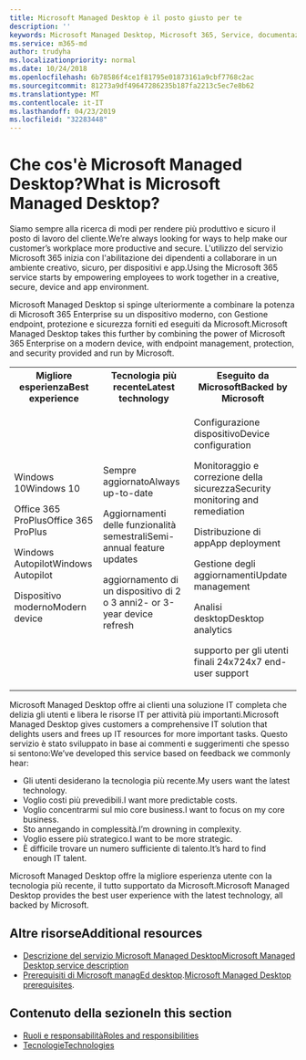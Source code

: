 ```yaml
---
title: Microsoft Managed Desktop è il posto giusto per te
description: ''
keywords: Microsoft Managed Desktop, Microsoft 365, Service, documentazione
ms.service: m365-md
author: trudyha
ms.localizationpriority: normal
ms.date: 10/24/2018
ms.openlocfilehash: 6b78586f4ce1f81795e01873161a9cbf7768c2ac
ms.sourcegitcommit: 81273a9df49647286235b187fa2213c5ec7e8b62
ms.translationtype: MT
ms.contentlocale: it-IT
ms.lasthandoff: 04/23/2019
ms.locfileid: "32283448"
---
```

# <a name="what-is-microsoft-managed-desktop"></a><span data-ttu-id="b911b-103">Che cos'è Microsoft Managed Desktop?</span><span class="sxs-lookup"><span data-stu-id="b911b-103">What is Microsoft Managed Desktop?</span></span>

<!--from Overview-->

<span data-ttu-id="b911b-104">Siamo sempre alla ricerca di modi per rendere più produttivo e sicuro il posto di lavoro del cliente.</span><span class="sxs-lookup"><span data-stu-id="b911b-104">We’re always looking for ways to help make our customer’s workplace more productive and secure.</span></span> <span data-ttu-id="b911b-105">L'utilizzo del servizio Microsoft 365 inizia con l'abilitazione dei dipendenti a collaborare in un ambiente creativo, sicuro, per dispositivi e app.</span><span class="sxs-lookup"><span data-stu-id="b911b-105">Using the Microsoft 365 service starts by empowering employees to work together in a creative, secure, device and app environment.</span></span>

<span data-ttu-id="b911b-106">Microsoft Managed Desktop si spinge ulteriormente a combinare la potenza di Microsoft 365 Enterprise su un dispositivo moderno, con Gestione endpoint, protezione e sicurezza forniti ed eseguiti da Microsoft.</span><span class="sxs-lookup"><span data-stu-id="b911b-106">Microsoft Managed Desktop takes this further by combining the power of Microsoft 365 Enterprise on a modern device, with endpoint management, protection, and security provided and run by Microsoft.</span></span>


<table>
<tr><th><span data-ttu-id="b911b-107">Migliore esperienza</span><span class="sxs-lookup"><span data-stu-id="b911b-107">Best experience</span></span></th><th><span data-ttu-id="b911b-108">Tecnologia più recente</span><span class="sxs-lookup"><span data-stu-id="b911b-108">Latest technology</span></span></th><th><span data-ttu-id="b911b-109">Eseguito da Microsoft</span><span class="sxs-lookup"><span data-stu-id="b911b-109">Backed by Microsoft</span></span></th></tr>
<tr><td><p><span data-ttu-id="b911b-110">Windows 10</span><span class="sxs-lookup"><span data-stu-id="b911b-110">Windows 10</span></span></p><p><span data-ttu-id="b911b-111">Office 365 ProPlus</span><span class="sxs-lookup"><span data-stu-id="b911b-111">Office 365 ProPlus</span></span></p><p></p><p><span data-ttu-id="b911b-112">Windows Autopilot</span><span class="sxs-lookup"><span data-stu-id="b911b-112">Windows Autopilot</span></span></p><p><span data-ttu-id="b911b-113">Dispositivo moderno</span><span class="sxs-lookup"><span data-stu-id="b911b-113">Modern device</span></span></p></td><td><p><span data-ttu-id="b911b-114">Sempre aggiornato</span><span class="sxs-lookup"><span data-stu-id="b911b-114">Always up-to-date</span></span></p><p><span data-ttu-id="b911b-115">Aggiornamenti delle funzionalità semestrali</span><span class="sxs-lookup"><span data-stu-id="b911b-115">Semi-annual feature updates</span></span> </p><p><span data-ttu-id="b911b-116">aggiornamento di un dispositivo di 2 o 3 anni</span><span class="sxs-lookup"><span data-stu-id="b911b-116">2- or 3-year device refresh</span></span></p></td><td><p><span data-ttu-id="b911b-117">Configurazione dispositivo</span><span class="sxs-lookup"><span data-stu-id="b911b-117">Device configuration</span></span></p><p><span data-ttu-id="b911b-118">Monitoraggio e correzione della sicurezza</span><span class="sxs-lookup"><span data-stu-id="b911b-118">Security monitoring and remediation</span></span></p><p><span data-ttu-id="b911b-119">Distribuzione di app</span><span class="sxs-lookup"><span data-stu-id="b911b-119">App deployment</span></span></p><p><span data-ttu-id="b911b-120">Gestione degli aggiornamenti</span><span class="sxs-lookup"><span data-stu-id="b911b-120">Update management</span></span></p><p><span data-ttu-id="b911b-121">Analisi desktop</span><span class="sxs-lookup"><span data-stu-id="b911b-121">Desktop analytics</span></span></p><p><span data-ttu-id="b911b-122">supporto per gli utenti finali 24x7</span><span class="sxs-lookup"><span data-stu-id="b911b-122">24x7 end-user support</span></span></p></td></tr>
</table>

<span data-ttu-id="b911b-123">Microsoft Managed Desktop offre ai clienti una soluzione IT completa che delizia gli utenti e libera le risorse IT per attività più importanti.</span><span class="sxs-lookup"><span data-stu-id="b911b-123">Microsoft Managed Desktop gives customers a comprehensive IT solution that delights users and frees up IT resources for more important tasks.</span></span> <span data-ttu-id="b911b-124">Questo servizio è stato sviluppato in base ai commenti e suggerimenti che spesso si sentono:</span><span class="sxs-lookup"><span data-stu-id="b911b-124">We’ve developed this service based on feedback we commonly hear:</span></span>
- <span data-ttu-id="b911b-125">Gli utenti desiderano la tecnologia più recente.</span><span class="sxs-lookup"><span data-stu-id="b911b-125">My users want the latest technology.</span></span>
- <span data-ttu-id="b911b-126">Voglio costi più prevedibili.</span><span class="sxs-lookup"><span data-stu-id="b911b-126">I want more predictable costs.</span></span>
- <span data-ttu-id="b911b-127">Voglio concentrarmi sul mio core business.</span><span class="sxs-lookup"><span data-stu-id="b911b-127">I want to focus on my core business.</span></span> 
- <span data-ttu-id="b911b-128">Sto annegando in complessità.</span><span class="sxs-lookup"><span data-stu-id="b911b-128">I’m drowning in complexity.</span></span> 
- <span data-ttu-id="b911b-129">Voglio essere più strategico.</span><span class="sxs-lookup"><span data-stu-id="b911b-129">I want to be more strategic.</span></span> 
- <span data-ttu-id="b911b-130">È difficile trovare un numero sufficiente di talento.</span><span class="sxs-lookup"><span data-stu-id="b911b-130">It’s hard to find enough IT talent.</span></span>  

<span data-ttu-id="b911b-131">Microsoft Managed Desktop offre la migliore esperienza utente con la tecnologia più recente, il tutto supportato da Microsoft.</span><span class="sxs-lookup"><span data-stu-id="b911b-131">Microsoft Managed Desktop provides the best user experience with the latest technology, all backed by Microsoft.</span></span> 

## <a name="additional-resources"></a><span data-ttu-id="b911b-132">Altre risorse</span><span class="sxs-lookup"><span data-stu-id="b911b-132">Additional resources</span></span>
- [<span data-ttu-id="b911b-133">Descrizione del servizio Microsoft Managed Desktop</span><span class="sxs-lookup"><span data-stu-id="b911b-133">Microsoft Managed Desktop service description</span></span>](../service-description/index.md)
- <span data-ttu-id="b911b-134">[Prerequisiti di Microsoft managEd desktop](../get-ready/prerequisites.md).</span><span class="sxs-lookup"><span data-stu-id="b911b-134">[Microsoft Managed Desktop prerequisites](../get-ready/prerequisites.md).</span></span>

<!--When you enroll in Microsoft Managed Desktop, Microsoft provides you with devices that are configured to join your Azure Active Directory tenant. Windows 10, Office 365, and some apps and features associated with [Microsoft 365 Enterprise E5](https://www.microsoft.com/en-us/microsoft-365/compare-all-microsoft-365-plans) are installed (by Microsoft) on your devices. When your employees who are using these devices need help, they contact Microsoft Managed Desktop support (provided by Microsoft) through a custom chat app.--> 

<!--With Microsoft Managed Desktop, you get **software as a service** (Microsoft 365 E5), **Device as a service** (Microsoft Surface devices ready to use), and **IT support as a service** (Help desk and more).--> 
 
## <a name="in-this-section"></a><span data-ttu-id="b911b-135">Contenuto della sezione</span><span class="sxs-lookup"><span data-stu-id="b911b-135">In this section</span></span>
- [<span data-ttu-id="b911b-136">Ruoli e responsabilità</span><span class="sxs-lookup"><span data-stu-id="b911b-136">Roles and responsibilities</span></span>](roles-and-responsibilities.md)
- [<span data-ttu-id="b911b-137">Tecnologie</span><span class="sxs-lookup"><span data-stu-id="b911b-137">Technologies</span></span>](technologies.md)
